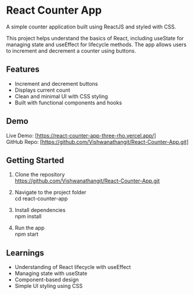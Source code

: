 # React Counter App

A simple counter application built using ReactJS and styled with CSS.

This project helps understand the basics of React, including useState for managing state and useEffect for lifecycle methods. The app allows users to increment and decrement a counter using buttons.

## Features

- Increment and decrement buttons
- Displays current count
- Clean and minimal UI with CSS styling
- Built with functional components and hooks

## Demo

Live Demo: [https://react-counter-app-three-rho.vercel.app/]  
GitHub Repo: [https://github.com/Vishwanathangit/React-Counter-App.git]

## Getting Started

1. Clone the repository  
   https://github.com/Vishwanathangit/React-Counter-App.git

2. Navigate to the project folder  
   cd react-counter-app

3. Install dependencies  
   npm install

4. Run the app  
   npm start

## Learnings

- Understanding of React lifecycle with useEffect
- Managing state with useState
- Component-based design
- Simple UI styling using CSS

